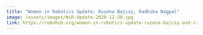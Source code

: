 ```yaml
---
title: "Women in Robotics Update: Ruzena Bajcsy, Radhika Nagpal"
image: /assets/images/WiR-Update-2020-12-20.jpg
link: https://robohub.org/women-in-robotics-update-ruzena-bajcsy-and-radhika-nagpal/
---
```

